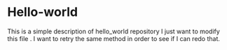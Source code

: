 # Hello-world
This is a simple description of hello_world repository
I just want to modify this file .
I want to retry the same method in order to see if I can redo that.
